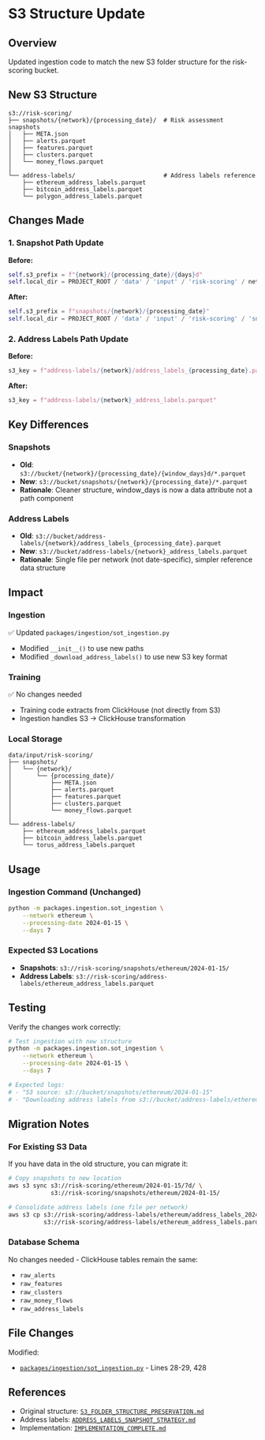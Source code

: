 # S3 Structure Update

## Overview

Updated ingestion code to match the new S3 folder structure for the risk-scoring bucket.

## New S3 Structure

```
s3://risk-scoring/
├── snapshots/{network}/{processing_date}/  # Risk assessment snapshots
│   ├── META.json
│   ├── alerts.parquet
│   ├── features.parquet
│   ├── clusters.parquet
│   └── money_flows.parquet
│
└── address-labels/                         # Address labels reference
    ├── ethereum_address_labels.parquet
    ├── bitcoin_address_labels.parquet
    └── polygon_address_labels.parquet
```

## Changes Made

### 1. Snapshot Path Update

**Before:**
```python
self.s3_prefix = f"{network}/{processing_date}/{days}d"
self.local_dir = PROJECT_ROOT / 'data' / 'input' / 'risk-scoring' / network / processing_date / f'{days}d'
```

**After:**
```python
self.s3_prefix = f"snapshots/{network}/{processing_date}"
self.local_dir = PROJECT_ROOT / 'data' / 'input' / 'risk-scoring' / 'snapshots' / network / processing_date
```

### 2. Address Labels Path Update

**Before:**
```python
s3_key = f"address-labels/{network}/address_labels_{processing_date}.parquet"
```

**After:**
```python
s3_key = f"address-labels/{network}_address_labels.parquet"
```

## Key Differences

### Snapshots
- **Old**: `s3://bucket/{network}/{processing_date}/{window_days}d/*.parquet`
- **New**: `s3://bucket/snapshots/{network}/{processing_date}/*.parquet`
- **Rationale**: Cleaner structure, window_days is now a data attribute not a path component

### Address Labels
- **Old**: `s3://bucket/address-labels/{network}/address_labels_{processing_date}.parquet`
- **New**: `s3://bucket/address-labels/{network}_address_labels.parquet`
- **Rationale**: Single file per network (not date-specific), simpler reference data structure

## Impact

### Ingestion
✅ Updated `packages/ingestion/sot_ingestion.py`
- Modified `__init__()` to use new paths
- Modified `_download_address_labels()` to use new S3 key format

### Training
✅ No changes needed
- Training code extracts from ClickHouse (not directly from S3)
- Ingestion handles S3 → ClickHouse transformation

### Local Storage
```
data/input/risk-scoring/
├── snapshots/
│   └── {network}/
│       └── {processing_date}/
│           ├── META.json
│           ├── alerts.parquet
│           ├── features.parquet
│           ├── clusters.parquet
│           └── money_flows.parquet
│
└── address-labels/
    ├── ethereum_address_labels.parquet
    ├── bitcoin_address_labels.parquet
    └── torus_address_labels.parquet
```

## Usage

### Ingestion Command (Unchanged)
```bash
python -m packages.ingestion.sot_ingestion \
    --network ethereum \
    --processing-date 2024-01-15 \
    --days 7
```

### Expected S3 Locations
- **Snapshots**: `s3://risk-scoring/snapshots/ethereum/2024-01-15/`
- **Address Labels**: `s3://risk-scoring/address-labels/ethereum_address_labels.parquet`

## Testing

Verify the changes work correctly:

```bash
# Test ingestion with new structure
python -m packages.ingestion.sot_ingestion \
    --network ethereum \
    --processing-date 2024-01-15 \
    --days 7

# Expected logs:
# - "S3 source: s3://bucket/snapshots/ethereum/2024-01-15"
# - "Downloading address labels from s3://bucket/address-labels/ethereum_address_labels.parquet"
```

## Migration Notes

### For Existing S3 Data
If you have data in the old structure, you can migrate it:

```bash
# Copy snapshots to new location
aws s3 sync s3://risk-scoring/ethereum/2024-01-15/7d/ \
            s3://risk-scoring/snapshots/ethereum/2024-01-15/

# Consolidate address labels (one file per network)
aws s3 cp s3://risk-scoring/address-labels/ethereum/address_labels_2024-01-15.parquet \
          s3://risk-scoring/address-labels/ethereum_address_labels.parquet
```

### Database Schema
No changes needed - ClickHouse tables remain the same:
- `raw_alerts`
- `raw_features`
- `raw_clusters`
- `raw_money_flows`
- `raw_address_labels`

## File Changes

Modified:
- [`packages/ingestion/sot_ingestion.py`](../../packages/ingestion/sot_ingestion.py) - Lines 28-29, 428

## References

- Original structure: [`S3_FOLDER_STRUCTURE_PRESERVATION.md`](S3_FOLDER_STRUCTURE_PRESERVATION.md)
- Address labels: [`ADDRESS_LABELS_SNAPSHOT_STRATEGY.md`](ADDRESS_LABELS_SNAPSHOT_STRATEGY.md)
- Implementation: [`IMPLEMENTATION_COMPLETE.md`](IMPLEMENTATION_COMPLETE.md)